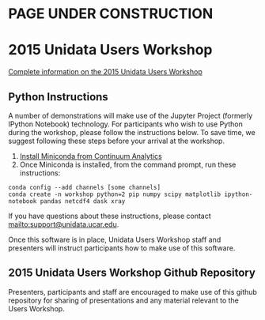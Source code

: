 # PAGE UNDER CONSTRUCTION 

# 2015 Unidata Users Workshop

[Complete information on the 2015 Unidata Users Workshop](http://www.unidata.ucar.edu/events/2015UsersWorkshop/)

## Python Instructions

A number of demonstrations will make use of the Jupyter Project (formerly
IPython Notebook) technology. For participants who wish to use Python during the
workshop, please follow the instructions below. To save time, we suggest
following these steps before your arrival at the workshop.

1. [Install Miniconda from Continuum Analytics](http://conda.pydata.org/miniconda.html)
2. Once Miniconda is installed, from the command prompt, run these instructions:

```
conda config --add channels [some channels]
conda create -n workshop python=2 pip numpy scipy matplotlib ipython-notebook pandas netcdf4 dask xray
```

If you have questions about these instructions, please contact
<mailto:support@unidata.ucar.edu>.

Once this software is in place, Unidata Users Workshop staff and presenters will
instruct participants how to make use of this software.

## 2015 Unidata Users Workshop Github Repository

Presenters, participants and staff are encouraged to make use of this github
repository for sharing of presentations and any material relevant to the Users
Workshop.
